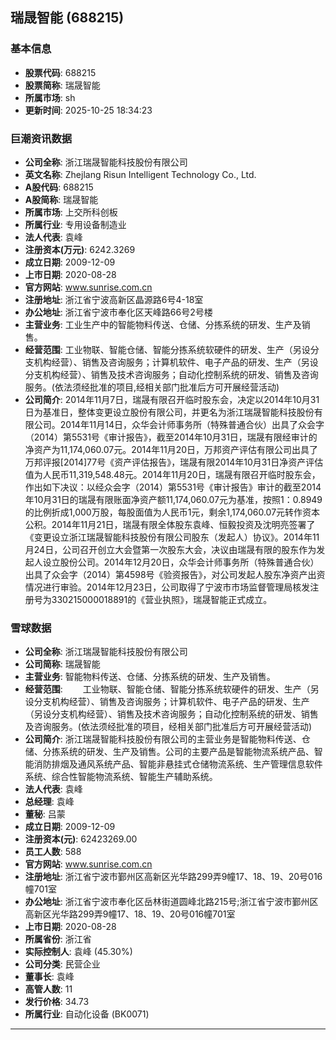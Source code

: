 ## 瑞晟智能 (688215)

### 基本信息

- **股票代码**: 688215
- **股票简称**: 瑞晟智能
- **所属市场**: sh
- **更新时间**: 2025-10-25 18:34:23

### 巨潮资讯数据

- **公司全称**: 浙江瑞晟智能科技股份有限公司
- **英文名称**: Zhejlang Risun Intelligent Technology Co., Ltd.
- **A股代码**: 688215
- **A股简称**: 瑞晟智能
- **所属市场**: 上交所科创板
- **所属行业**: 专用设备制造业
- **法人代表**: 袁峰
- **注册资本(万元)**: 6242.3269
- **成立日期**: 2009-12-09
- **上市日期**: 2020-08-28
- **官方网站**: www.sunrise.com.cn
- **注册地址**: 浙江省宁波高新区晶源路6号4-18室
- **办公地址**: 浙江省宁波市奉化区天峰路66号2号楼
- **主营业务**: 工业生产中的智能物料传送、仓储、分拣系统的研发、生产及销售。
- **经营范围**: 工业物联、智能仓储、智能分拣系统软硬件的研发、生产（另设分支机构经营）、销售及咨询服务；计算机软件、电子产品的研发、生产（另设分支机构经营）、销售及技术咨询服务；自动化控制系统的研发、销售及咨询服务。(依法须经批准的项目,经相关部门批准后方可开展经营活动)
- **公司简介**: 2014年11月7日，瑞晟有限召开临时股东会，决定以2014年10月31日为基准日，整体变更设立股份有限公司，并更名为浙江瑞晟智能科技股份有限公司。2014年11月14日，众华会计师事务所（特殊普通合伙）出具了众会字（2014）第5531号《审计报告》，截至2014年10月31日，瑞晟有限经审计的净资产为11,174,060.07元。2014年11月20日，万邦资产评估有限公司出具了万邦评报[2014]77号《资产评估报告》，瑞晟有限2014年10月31日净资产评估值为人民币11,319,548.48元。2014年11月20日，瑞晟有限召开临时股东会，作出如下决议：以经众会字（2014）第5531号《审计报告》审计的截至2014年10月31日的瑞晟有限账面净资产额11,174,060.07元为基准，按照1：0.8949的比例折成1,000万股，每股面值为人民币1元，剩余1,174,060.07元转作资本公积。2014年11月21日，瑞晟有限全体股东袁峰、恒毅投资及沈明亮签署了《变更设立浙江瑞晟智能科技股份有限公司股东（发起人）协议》。2014年11月24日，公司召开创立大会暨第一次股东大会，决议由瑞晟有限的股东作为发起人设立股份公司。2014年12月20日，众华会计师事务所（特殊普通合伙）出具了众会字（2014）第4598号《验资报告》，对公司发起人股东净资产出资情况进行审验。2014年12月23日，公司取得了宁波市市场监督管理局核发注册号为330215000018891的《营业执照》，瑞晟智能正式成立。

### 雪球数据

- **公司全称**: 浙江瑞晟智能科技股份有限公司
- **公司简称**: 瑞晟智能
- **主营业务**: 智能物料传送、仓储、分拣系统的研发、生产及销售。
- **经营范围**: 　　工业物联、智能仓储、智能分拣系统软硬件的研发、生产（另设分支机构经营）、销售及咨询服务；计算机软件、电子产品的研发、生产（另设分支机构经营）、销售及技术咨询服务；自动化控制系统的研发、销售及咨询服务。(依法须经批准的项目，经相关部门批准后方可开展经营活动)
- **公司简介**: 浙江瑞晟智能科技股份有限公司的主营业务是智能物料传送、仓储、分拣系统的研发、生产及销售。公司的主要产品是智能物流系统产品、智能消防排烟及通风系统产品、智能非悬挂式仓储物流系统、生产管理信息软件系统、综合性智能物流系统、智能生产辅助系统。
- **法人代表**: 袁峰
- **总经理**: 袁峰
- **董秘**: 吕蒙
- **成立日期**: 2009-12-09
- **注册资本(元)**: 62423269.00
- **员工人数**: 588
- **官方网站**: www.sunrise.com.cn
- **注册地址**: 浙江省宁波市鄞州区高新区光华路299弄9幢17、18、19、20号016幢701室
- **办公地址**: 浙江省宁波市奉化区岳林街道圆峰北路215号;浙江省宁波市鄞州区高新区光华路299弄9幢17、18、19、20号016幢701室
- **上市日期**: 2020-08-28
- **所属省份**: 浙江省
- **实际控制人**: 袁峰 (45.30%)
- **公司分类**: 民营企业
- **董事长**: 袁峰
- **高管人数**: 11
- **发行价格**: 34.73
- **所属行业**: 自动化设备 (BK0071)

---